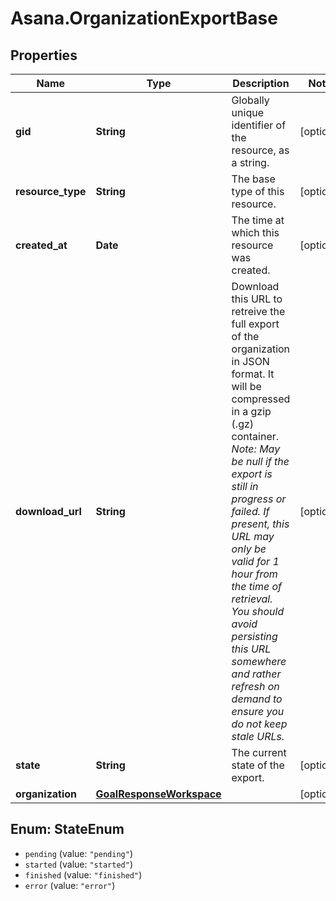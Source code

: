 # Asana.OrganizationExportBase

## Properties
Name | Type | Description | Notes
------------ | ------------- | ------------- | -------------
**gid** | **String** | Globally unique identifier of the resource, as a string. | [optional] 
**resource_type** | **String** | The base type of this resource. | [optional] 
**created_at** | **Date** | The time at which this resource was created. | [optional] 
**download_url** | **String** | Download this URL to retreive the full export of the organization in JSON format. It will be compressed in a gzip (.gz) container.  *Note: May be null if the export is still in progress or failed.  If present, this URL may only be valid for 1 hour from the time of retrieval. You should avoid persisting this URL somewhere and rather refresh on demand to ensure you do not keep stale URLs.* | [optional] 
**state** | **String** | The current state of the export. | [optional] 
**organization** | [**GoalResponseWorkspace**](GoalResponseWorkspace.md) |  | [optional] 

<a name="StateEnum"></a>
## Enum: StateEnum

* `pending` (value: `"pending"`)
* `started` (value: `"started"`)
* `finished` (value: `"finished"`)
* `error` (value: `"error"`)

